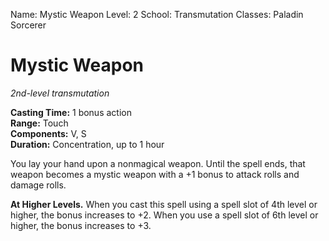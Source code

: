 Name: Mystic Weapon
Level: 2
School: Transmutation
Classes: Paladin
         Sorcerer

# Mystic Weapon 
_2nd-level transmutation_ 

**Casting Time:** 1 bonus action    
**Range:** Touch    
**Components:** V, S    
**Duration:** Concentration, up to 1 hour 

You lay your hand upon a nonmagical weapon. Until the spell ends, that weapon becomes a mystic weapon with a +1 bonus to attack rolls and damage rolls. 

**At Higher Levels.** When you cast this spell using a spell slot of 4th level or higher, the bonus increases to +2. When you use a spell slot of 6th level or higher, the bonus increases to +3.